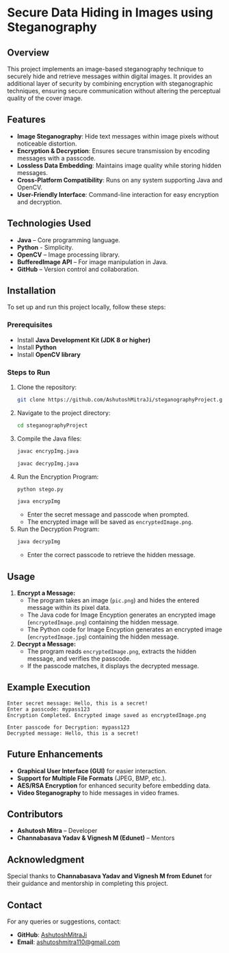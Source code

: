 # Secure Data Hiding in Images using Steganography

## Overview
This project implements an image-based steganography technique to securely hide and retrieve messages within digital images. It provides an additional layer of security by combining encryption with steganographic techniques, ensuring secure communication without altering the perceptual quality of the cover image.

## Features
- **Image Steganography**: Hide text messages within image pixels without noticeable distortion.
- **Encryption & Decryption**: Ensures secure transmission by encoding messages with a passcode.
- **Lossless Data Embedding**: Maintains image quality while storing hidden messages.
- **Cross-Platform Compatibility**: Runs on any system supporting Java and OpenCV.
- **User-Friendly Interface**: Command-line interaction for easy encryption and decryption.

## Technologies Used
- **Java** – Core programming language.
- **Python** - Simplicity.
- **OpenCV** – Image processing library.
- **BufferedImage API** – For image manipulation in Java.
- **GitHub** – Version control and collaboration.

## Installation
To set up and run this project locally, follow these steps:

### Prerequisites
- Install **Java Development Kit (JDK 8 or higher)**
- Install **Python**
- Install **OpenCV library**

### Steps to Run
1. Clone the repository:
   ```sh
   git clone https://github.com/AshutoshMitraJi/steganographyProject.git
   ```
2. Navigate to the project directory:
   ```sh
   cd steganographyProject
   ```
3. Compile the Java files:
   ```sh
   javac encrypImg.java
   ```
   ```sh
   javac decrypImg.java
   ```
5. Run the Encryption Program:
   ```sh
   python stego.py
   ```
   ```sh
   java encrypImg
   ```
   - Enter the secret message and passcode when prompted.
   - The encrypted image will be saved as `encryptedImage.png`.
7. Run the Decryption Program:
   ```sh
   java decrypImg
   ```
   - Enter the correct passcode to retrieve the hidden message.

## Usage
1. **Encrypt a Message:**
   - The program takes an image (`pic.png`) and hides the entered message within its pixel data.
   - The Java code for Image Encyption generates an encrypted image (`encryptedImage.png`) containing the hidden message.
   - The Python code for Image Encyption generates an encrypted image (`encryptedImage.jpg`) containing the hidden message.
2. **Decrypt a Message:**
   - The program reads `encryptedImage.png`, extracts the hidden message, and verifies the passcode.
   - If the passcode matches, it displays the decrypted message.

## Example Execution
```
Enter secret message: Hello, this is a secret!
Enter a passcode: mypass123
Encryption Completed. Encrypted image saved as encryptedImage.png
```

```
Enter passcode for Decryption: mypass123
Decrypted message: Hello, this is a secret!
```

## Future Enhancements
- **Graphical User Interface (GUI)** for easier interaction.
- **Support for Multiple File Formats** (JPEG, BMP, etc.).
- **AES/RSA Encryption** for enhanced security before embedding data.
- **Video Steganography** to hide messages in video frames.

## Contributors
- **Ashutosh Mitra** – Developer
- **Channabasava Yadav & Vignesh M (Edunet)** – Mentors

## Acknowledgment
Special thanks to **Channabasava Yadav and Vignesh M from Edunet** for their guidance and mentorship in completing this project.

## Contact
For any queries or suggestions, contact:
- **GitHub**: [AshutoshMitraJi](https://github.com/AshutoshMitraJi)
- **Email**: ashutoshmitra110@gmail.com

